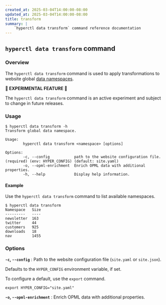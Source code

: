```yaml
---
created_at: 2025-03-04T14:00:00-08:00
updated_at: 2025-03-04T14:00:00-08:00
title: transform
summary: |
    `hyperctl data transform` command reference documentation
---
```


## `hyperctl data transform` command

<auto-toc selectors="h3,h4,h5,h6,dl dt"></auto-toc>

### Overview

The `hyperctl data transform` command is used to apply transformations to website global [data namespaces].

<doc-quote ht-element caution>

**🚧 EXPERIMENTAL FEATURE 🚧** 

The `hyperctl data transform` command is an active experiment and subject to change in future releases.

</doc-quote>

### Usage

```plaintext
$ hyperctl data transform -h
Transform global data namespace.

Usage:
        hyperctl data transform <namespace> [options]

Options:
        -c, --config           path to the website configuration file. (required) (env: HYPER_CONFIG) (default: site.yaml)
        -o, --opml-enrichment  Enrich OPML data with additional properties.
        -h, --help             Display help information.
```

#### Example

Use the `hyperctl data transform` command to list available namespaces.

```plaintext
$ hyperctl data transform
Namespace   Size
---------   ----
newsletter  163
twitter     44
customers   925
downloads   18
nav         1455
```

### Options

**`-c`, `--config`**
: Path to the website configuration file (`site.yaml` or `site.json`).

  Defaults to the `HYPER_CONFIG` environment variable, if set.

  To configure a default, use the `export` command.

  ```plaintext
  export HYPER_CONFIG="site.yaml"
  ```

**`-o`, `--opml-enrichment`**
: Enrich OPML data with additional properties.

<!-- Links -->
[data namespaces]: /docs/reference/cms/namespaces/
[template data]: /docs/reference/core/data/
[template data key]: /docs/reference/core/data/#template-data-keys
[`jq`]: https://jqlang.org

